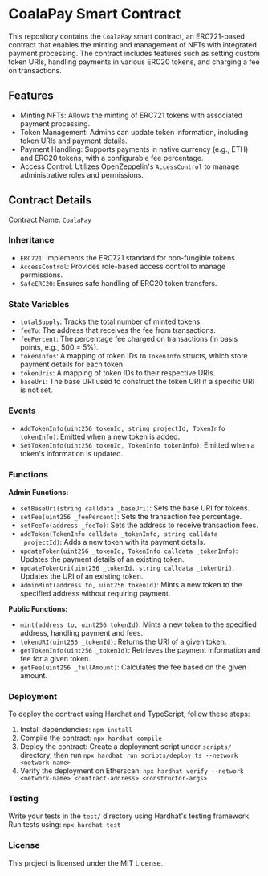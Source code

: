 # CoalaPay Smart Contract

This repository contains the `CoalaPay` smart contract, an ERC721-based contract that enables the minting and management of NFTs with integrated payment processing. The contract includes features such as setting custom token URIs, handling payments in various ERC20 tokens, and charging a fee on transactions.

## Features

- Minting NFTs: Allows the minting of ERC721 tokens with associated payment processing.
- Token Management: Admins can update token information, including token URIs and payment details.
- Payment Handling: Supports payments in native currency (e.g., ETH) and ERC20 tokens, with a configurable fee percentage.
- Access Control: Utilizes OpenZeppelin's `AccessControl` to manage administrative roles and permissions.

## Contract Details

Contract Name: `CoalaPay`

### Inheritance

- `ERC721`: Implements the ERC721 standard for non-fungible tokens.
- `AccessControl`: Provides role-based access control to manage permissions.
- `SafeERC20`: Ensures safe handling of ERC20 token transfers.

### State Variables

- `totalSupply`: Tracks the total number of minted tokens.
- `feeTo`: The address that receives the fee from transactions.
- `feePercent`: The percentage fee charged on transactions (in basis points, e.g., 500 = 5%).
- `tokenInfos`: A mapping of token IDs to `TokenInfo` structs, which store payment details for each token.
- `tokenUris`: A mapping of token IDs to their respective URIs.
- `baseUri`: The base URI used to construct the token URI if a specific URI is not set.

### Events

- `AddTokenInfo(uint256 tokenId, string projectId, TokenInfo tokenInfo)`: Emitted when a new token is added.
- `SetTokenInfo(uint256 tokenId, TokenInfo tokenInfo)`: Emitted when a token's information is updated.

### Functions

**Admin Functions:**

- `setBaseUri(string calldata _baseUri)`: Sets the base URI for tokens.
- `setFee(uint256 _feePercent)`: Sets the transaction fee percentage.
- `setFeeTo(address _feeTo)`: Sets the address to receive transaction fees.
- `addToken(TokenInfo calldata _tokenInfo, string calldata _projectId)`: Adds a new token with its payment details.
- `updateToken(uint256 _tokenId, TokenInfo calldata _tokenInfo)`: Updates the payment details of an existing token.
- `updateTokenUri(uint256 _tokenId, string calldata _tokenUri)`: Updates the URI of an existing token.
- `adminMint(address to, uint256 tokenId)`: Mints a new token to the specified address without requiring payment.

**Public Functions:**

- `mint(address to, uint256 tokenId)`: Mints a new token to the specified address, handling payment and fees.
- `tokenURI(uint256 _tokenId)`: Returns the URI of a given token.
- `getTokenInfo(uint256 _tokenId)`: Retrieves the payment information and fee for a given token.
- `getFee(uint256 _fullAmount)`: Calculates the fee based on the given amount.

### Deployment

To deploy the contract using Hardhat and TypeScript, follow these steps:

1.  Install dependencies: `npm install`
2.  Compile the contract: `npx hardhat compile`
3.  Deploy the contract: Create a deployment script under `scripts/` directory, then run `npx hardhat run scripts/deploy.ts --network <network-name>`
4.  Verify the deployment on Etherscan: `npx hardhat verify --network <network-name> <contract-address> <constructor-args>`

### Testing

Write your tests in the `test/` directory using Hardhat's testing framework. Run tests using: `npx hardhat test`

### License

This project is licensed under the MIT License.
